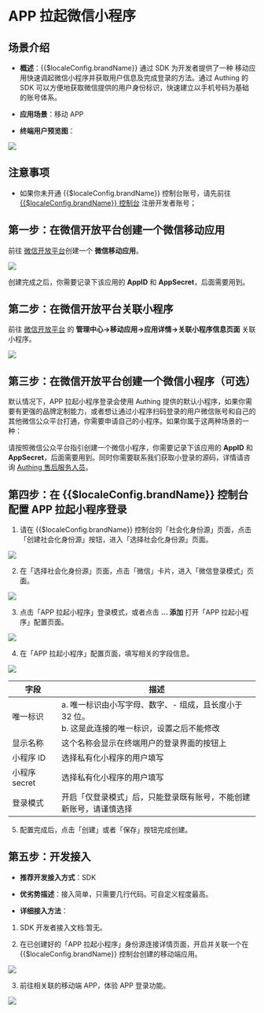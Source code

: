 # APP 拉起微信小程序

<LastUpdated />

## 场景介绍

- **概述**：{{$localeConfig.brandName}} 通过 SDK 为开发者提供了一种 移动应用快速调起微信小程序并获取用户信息及完成登录的方法。通过 Authing 的 SDK 可以方便地获取微信提供的用户身份标识，快速建立以手机号码为基础的账号体系。

- **应用场景**：移动 APP

- **终端用户预览图**：

![](./images/miniprogram0.png)


## 注意事项

- 如果你未开通 {{$localeConfig.brandName}} 控制台账号，请先前往 [{{$localeConfig.brandName}} 控制台](https://authing.cn/) 注册开发者账号；


## 第一步：在微信开放平台创建一个微信移动应用
前往 [微信开放平台](https://open.weixin.qq.com/cgi-bin/index?t=home/index&lang=zh_CN)创建一个 **微信移动应用**。

![](./images/open2.jpg)

创建完成之后，你需要记录下该应用的 **AppID** 和 **AppSecret**，后面需要用到。

## 第二步：在微信开放平台关联小程序

前往 [微信开放平台](https://open.weixin.qq.com/cgi-bin/index?t=home/index&lang=zh_CN) 的 **管理中心->移动应用->应用详情->关联小程序信息页面** 关联小程序。

![](./images/miniprogram1.png)

## 第三步：在微信开放平台创建一个微信小程序（可选）

默认情况下，APP 拉起小程序登录会使用 Authing 提供的默认小程序，如果你需要有更强的品牌定制能力，或者想让通过小程序扫码登录的用户微信账号和自己的其他微信公众平台打通，你需要申请自己的小程序。如果你属于这两种场景的一种：

请按照微信公众平台指引创建一个微信小程序，你需要记录下该应用的 **AppID** 和 **AppSecret**，后面需要用到。同时你需要联系我们获取小登录的源码，详情请咨询 <a href="mailto:csm@authing.cn">Authing 售后服务人员</a>。

## 第四步：在 {{$localeConfig.brandName}} 控制台配置 APP 拉起小程序登录

1. 请在 {{$localeConfig.brandName}} 控制台的「社会化身份源」页面，点击「创建社会化身份源」按钮，进入「选择社会化身份源」页面。

![](~@imagesZhCn/guides/connections/create-social-idp.jpg)

2. 在「选择社会化身份源」页面，点击「微信」卡片，进入「微信登录模式」页面。

![](../wechat-pc/images/add-app-1.jpg)

3. 点击「APP 拉起小程序」登录模式，或者点击 **… 添加** 打开「APP 拉起小程序」配置页面。

![](./images/miniprogram4.jpg)

4. 在「APP 拉起小程序」配置页面，填写相关的字段信息。

![](./images/miniprogram2.jpg)


| 字段         | 描述 |
| ------------ | ----- |
| 唯一标识     | a. 唯一标识由小写字母、数字、- 组成，且长度小于 32 位。<br />b. 这是此连接的唯一标识，设置之后不能修改  |
| 显示名称     | 这个名称会显示在终端用户的登录界面的按钮上    |
| 小程序 ID    | 选择私有化小程序的用户填写      |
| 小程序 secret  | 选择私有化小程序的用户填写          |
| 登录模式     | 开启「仅登录模式」后，只能登录既有账号，不能创建新账号，请谨慎选择  |

5. 配置完成后，点击「创建」或者「保存」按钮完成创建。

## 第五步：开发接入

- **推荐开发接入方式**：SDK 

- **优劣势描述**：接入简单，只需要几行代码。可自定义程度最高。

- **详细接入方法**：
 
1. SDK 开发者接入文档:暂无。

2. 在已创建好的「APP 拉起小程序」身份源连接详情页面，开启并关联一个在 {{$localeConfig.brandName}} 控制台创建的移动端应用。
 
![](./images/miniprogram3.jpg)

3. 前往相关联的移动端 APP，体验 APP 登录功能。

![](./images/miniprogram0.png)
  
